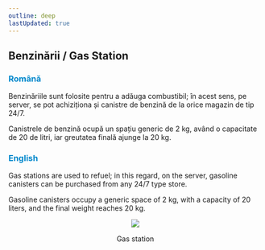```yaml
---
outline: deep
lastUpdated: true
---
```


## Benzinării / Gas Station

### <span style="color: #0088CC">Română</span>

Benzinăriile sunt folosite pentru a adăuga combustibil; în acest sens, pe server, se pot achiziționa și canistre de benzină de la orice magazin de tip 24/7.

Canistrele de benzină ocupă un spațiu generic de 2 kg, având o capacitate de 20 de litri, iar greutatea finală ajunge la 20 kg.

### <span style="color: #0088CC">English</span>

Gas stations are used to refuel; in this regard, on the server, gasoline canisters can be purchased from any 24/7 type store.

Gasoline canisters occupy a generic space of 2 kg, with a capacity of 20 liters, and the final weight reaches 20 kg.

<p align="center"><img src="https://i.imgur.com/CadXboP.gif"/></p>
<p style="text-align: center">Gas station</p>